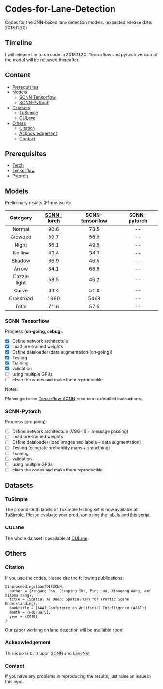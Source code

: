 # Codes-for-Lane-Detection
Codes for the CNN-based lane detection models. (expected release date: 2018.11.20)

## Timeline

I will release the torch code in 2018.11.20. Tensorflow and pytorch version of the model will be released thereafter.

## Content

* [Prerequisites](#Prerequisites)
* [Models](#Models)
  * [SCNN-Tensorflow](#SCNN-Tensorflow)
  * [SCNN-Pytorch](#SCNN-Pytorch)
* [Datasets](#Datasets)
  * [TuSimple](#TuSimple)
  * [CULane](#CULane)
* [Others](#Others)
  * [Citation](#Citation)
  * [Acknowledgement](#Acknowledgement)
  * [Contact](#Contact)

## Prerequisites
- [Torch](http://torch.ch/docs/getting-started.html)
- [Tensorflow](https://www.tensorflow.org/)
- [Pytorch](https://pytorch.org/)

## Models

Preliminary results (F1-measure):

|Category|[SCNN-torch](https://arxiv.org/pdf/1712.06080.pdf)|SCNN-tensorflow|SCNN-pytorch|
|:---:|:---:|:---:|:---:|
|Normal|90.6|78.5|--|
|Crowded|69.7|56.9|--|
|Night|66.1|49.9|--|
|No line|43.4|34.3|--|
|Shadow|66.9|46.5|--|
|Arrow|84.1|66.9|--|
|Dazzle light|58.5|46.2|--|
|Curve|64.4|51.0|--|
|Crossroad|1990|5468|--|
|Total|71.6|57.5|--|

### SCNN-Tensorflow

Progress (**on-going, debug**):
- [x] Define network architecture
- [x] Load pre-trained weights
- [x] Define dataloader (data augmentation [on-going])
- [x] Testing
- [x] Training
- [x] validation
- [ ] using multiple GPUs
- [ ] clean the codes and make them reproducible

Notes:

Please go to the [Tensorflow-SCNN](https://github.com/cardwing/Codes-for-Lane-Detection/tree/master/Tensorflow-SCNN) repo to see detailed instructions. 

### SCNN-Pytorch

Progress (on-going):
- [ ] Define network architecture (VGG-16 + message passing)
- [ ] Load pre-trained weights
- [ ] Define dataloader (load images and labels + data augmentation)
- [ ] Testing (generate probability maps + smoothing)
- [ ] Training
- [ ] validation
- [ ] using multiple GPUs
- [ ] clean the codes and make them reproducible

## Datasets

### TuSimple

The ground-truth labels of TuSimple testing set is now available at [TuSimple](https://github.com/TuSimple/tusimple-benchmark/issues/3). Please evaluate your pred.json using the labels and [this script](https://github.com/TuSimple/tusimple-benchmark/blob/master/evaluate/lane.py).

### CULane

The whole dataset is available at [CULane](https://xingangpan.github.io/projects/CULane.html).

## Others

### Citation

If you use the codes, please cite the following publications:

``` 
@inproceedings{pan2018SCNN,  
  author = {Xingang Pan, Jianping Shi, Ping Luo, Xiaogang Wang, and Xiaoou Tang},  
  title = {Spatial As Deep: Spatial CNN for Traffic Scene Understanding},  
  booktitle = {AAAI Conference on Artificial Intelligence (AAAI)},  
  month = {February},  
  year = {2018}  
}
```
Our paper working on lane detection will be available soon!

### Acknowledgement
This repo is built upon [SCNN](https://github.com/XingangPan/SCNN) and [LaneNet](https://github.com/MaybeShewill-CV/lanenet-lane-detection)

### Contact
If you have any problems in reproducing the results, just raise an issue in this repo.

